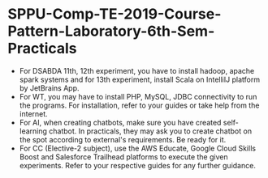 # SPPU-Comp-TE-2019-Course-Pattern-Laboratory-6th-Sem-Practicals
- For DSABDA 11th, 12th experiment, you have to install hadoop, apache spark systems and for 13th experiment, install Scala on IntelliIJ platform by JetBrains App.
- For WT, you may have to install PHP, MySQL, JDBC connectivity to run the programs. For installation, refer to your guides or take help from the internet.
- For AI, when creating chatbots, make sure you have created self-learning chatbot. In practicals, they may ask you to create chatbot on the spot according to external's requirements. Be ready for it.
- For CC (Elective-2 subject), use the AWS Educate, Google Cloud Skills Boost and Salesforce Trailhead platforms to execute the given experiments. Refer to your respective guides for any further guidance.
